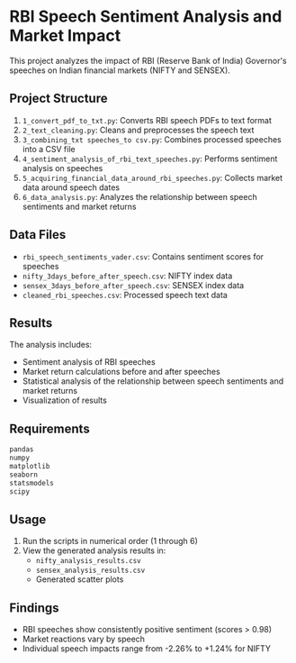 # RBI Speech Sentiment Analysis and Market Impact

This project analyzes the impact of RBI (Reserve Bank of India) Governor's speeches on Indian financial markets (NIFTY and SENSEX).

## Project Structure

1. `1_convert_pdf_to_txt.py`: Converts RBI speech PDFs to text format
2. `2_text_cleaning.py`: Cleans and preprocesses the speech text
3. `3_combining_txt speeches_to csv.py`: Combines processed speeches into a CSV file
4. `4_sentiment_analysis_of_rbi_text_speeches.py`: Performs sentiment analysis on speeches
5. `5_acquiring_financial_data_around_rbi_speeches.py`: Collects market data around speech dates
6. `6_data_analysis.py`: Analyzes the relationship between speech sentiments and market returns

## Data Files

- `rbi_speech_sentiments_vader.csv`: Contains sentiment scores for speeches
- `nifty_3days_before_after_speech.csv`: NIFTY index data
- `sensex_3days_before_after_speech.csv`: SENSEX index data
- `cleaned_rbi_speeches.csv`: Processed speech text data

## Results

The analysis includes:
- Sentiment analysis of RBI speeches
- Market return calculations before and after speeches
- Statistical analysis of the relationship between speech sentiments and market returns
- Visualization of results

## Requirements

```python
pandas
numpy
matplotlib
seaborn
statsmodels
scipy
```

## Usage

1. Run the scripts in numerical order (1 through 6)
2. View the generated analysis results in:
   - `nifty_analysis_results.csv`
   - `sensex_analysis_results.csv`
   - Generated scatter plots

## Findings

- RBI speeches show consistently positive sentiment (scores > 0.98)
- Market reactions vary by speech
- Individual speech impacts range from -2.26% to +1.24% for NIFTY 